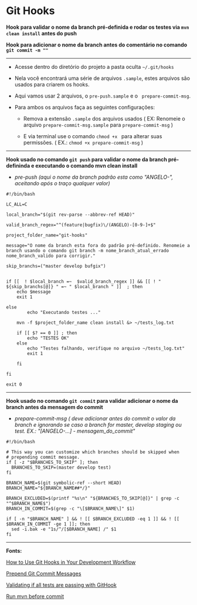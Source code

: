 # Git Hooks

**Hook para validar o nome da branch pré-definida e rodar os testes via ```mvn clean install``` antes do push**

**Hook para adicionar o nome da branch antes do comentário no comando ```git commit -m ""```**

---

 - Acesse dentro do diretório do projeto a pasta oculta ```~/.git/hooks```

 - Nela você encontrará uma série de arquivos ```.sample```, estes arquivos são usados para criarem os hooks.

 - Aqui vamos usar 2 arquivos, o ```pre-push.sample``` e o ``` prepare-commit-msg```.

 - Para ambos os arquivos faça as seguintes configurações:

	- Remova a extensão ```.sample``` dos arquivos usados ( EX: Renomeie o arquivo ```prepare-commit-msg.sample``` para ```prepare-commit-msg``` )
 
	- E via terminal use o comando ```chmod +x ``` para alterar suas permissões. ( EX.: ```chmod +x prepare-commit-msg``` )

---

**Hook usado no comando ```git push``` para validar o nome da branch pré-defininda e executando o comando mvn clean install**
- *pre-push (aqui o nome da branch padrão esta como "ANGELO-", aceitando após o traço qualquer valor)*
```shell
#!/bin/bash

LC_ALL=C

local_branch="$(git rev-parse --abbrev-ref HEAD)"

valid_branch_regex="^(feature|bugfix)\/(ANGELO)-[0-9-]+$"

project_folder_name="git-hooks"

message="O nome da branch esta fora do padrão pré-definido. Renomeie a branch usando o comando git branch -m nome_branch_atual_errado nome_branch_valido para corrigir."

skip_branchs=("master develop bufgix")


if [[  ! $local_branch =~  $valid_branch_regex ]] && [[ ! " ${skip_branchs[@]} " =~ " $local_branch " ]]  ; then
	echo $message
	exit 1

else 
    	echo "Executando testes ..."
	
	mvn -f $project_folder_name clean install &> ~/tests_log.txt
	
	if [[ $? == 0 ]] ; then
		echo "TESTES OK"		
	else
		echo "Testes falhando, verifique no arquivo ~/tests_log.txt"
		exit 1
		
	fi	

fi

exit 0
```
---

**Hook usado no comando ```git commit``` para validar adicionar o nome da branch antes da mensagem do commit**
- *prepare-commit-msg ( deve adicionar antes do commit o valor da branch e ignorando se caso a branch for master, develop staging ou test. EX.: "[ANGELO-...] - mensagem_do_commit"*
```shell
#!/bin/bash

# This way you can customize which branches should be skipped when
# prepending commit message. 
if [ -z "$BRANCHES_TO_SKIP" ]; then
  BRANCHES_TO_SKIP=(master develop test)
fi

BRANCH_NAME=$(git symbolic-ref --short HEAD)
BRANCH_NAME="${BRANCH_NAME##*/}"

BRANCH_EXCLUDED=$(printf "%s\n" "${BRANCHES_TO_SKIP[@]}" | grep -c "^$BRANCH_NAME$")
BRANCH_IN_COMMIT=$(grep -c "\[$BRANCH_NAME\]" $1)

if [ -n "$BRANCH_NAME" ] && ! [[ $BRANCH_EXCLUDED -eq 1 ]] && ! [[ $BRANCH_IN_COMMIT -ge 1 ]]; then 
  sed -i.bak -e "1s/^/[$BRANCH_NAME] /" $1
fi
```

---

**Fonts:**

[How to Use Git Hooks in Your Development Workflow](https://hackernoon.com/how-to-use-git-hooks-in-your-development-workflow-a94e66a0f3eb)

[Prepend Git Commit Messages](https://medium.com/@nicklee1/prepending-your-git-commit-messages-with-user-story-ids-3bfea00eab5a)

[Validating if all tests are passing with GitHook](https://www.youtube.com/watch?v=MF72e-12dxE)

[Run mvn before commit](https://codepad.co/snippet/running-junit-test-before-push-on-git-with-maven)
